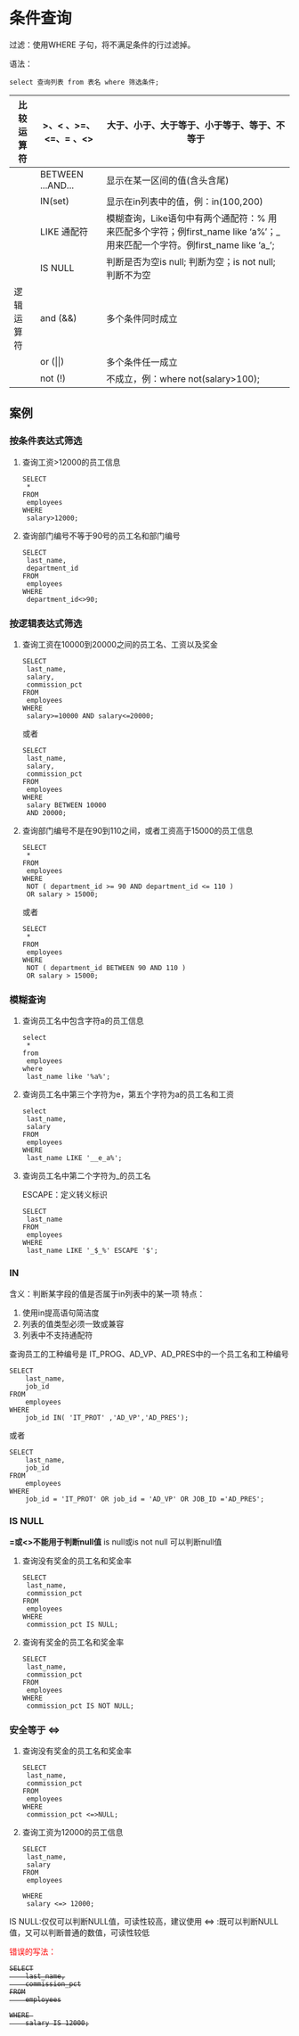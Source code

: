 # 条件查询

过滤：使用WHERE 子句，将不满足条件的行过滤掉。

语法：

``` mysql
select 查询列表 from 表名 where 筛选条件;
```

| 比较运算符 | >、< 、>=、<=、= 、<> | 大于、小于、大于等于、小于等于、等于、不等于                 |
| ---------- | --------------------- | ------------------------------------------------------------ |
|            | BETWEEN  ...AND...    | 显示在某一区间的值(含头含尾)                                 |
|            | IN(set)               | 显示在in列表中的值，例：in(100,200)                          |
|            | LIKE 通配符           | 模糊查询，Like语句中有两个通配符：% 用来匹配多个字符；例first_name like ‘a%’；_ 用来匹配一个字符。例first_name like ‘a_’; |
|            | IS NULL               | 判断是否为空is null; 判断为空；is not null; 判断不为空       |
| 逻辑运算符 | and (&&)              | 多个条件同时成立                                             |
|            | or (\|\|)             | 多个条件任一成立                                             |
|            | not (!)               | 不成立，例：where not(salary>100);                           |

## 案例

### 按条件表达式筛选

1. 查询工资>12000的员工信息

   ``` mysql
   SELECT 
   	*
   FROM
   	employees
   WHERE
   	salary>12000;
   ```

2. 查询部门编号不等于90号的员工名和部门编号

   ``` mysql
   SELECT 
   	last_name,
   	department_id
   FROM
   	employees
   WHERE
   	department_id<>90;
   ```

### 按逻辑表达式筛选

1. 查询工资在10000到20000之间的员工名、工资以及奖金

   ``` mysql
   SELECT
   	last_name,
   	salary,
   	commission_pct
   FROM
   	employees
   WHERE
   	salary>=10000 AND salary<=20000;
   ```

   或者

   ``` mysql
   SELECT
   	last_name,
   	salary,
   	commission_pct 
   FROM
   	employees 
   WHERE
   	salary BETWEEN 10000 
   	AND 20000;
   ```

2. 查询部门编号不是在90到110之间，或者工资高于15000的员工信息

   ``` mysql
   SELECT
   	* 
   FROM
   	employees 
   WHERE
   	NOT ( department_id >= 90 AND department_id <= 110 ) 
   	OR salary > 15000;
   ```

   或者

   ``` mysql
   SELECT
   	* 
   FROM
   	employees 
   WHERE
   	NOT ( department_id BETWEEN 90 AND 110 ) 
   	OR salary > 15000;
   ```


### 模糊查询

1. 查询员工名中包含字符a的员工信息

   ``` mysql
   select 
   	*
   from
   	employees
   where
   	last_name like '%a%';
   ```

2. 查询员工名中第三个字符为e，第五个字符为a的员工名和工资

   ``` mysql
   select
   	last_name,
   	salary
   FROM
   	employees
   WHERE
   	last_name LIKE '__e_a%';
   ```

3. 查询员工名中第二个字符为_的员工名

   ESCAPE：定义转义标识

   ``` mysql
   SELECT
   	last_name
   FROM
   	employees
   WHERE
   	last_name LIKE '_$_%' ESCAPE '$';
   ```

### IN

含义：判断某字段的值是否属于in列表中的某一项
特点：

1. 使用in提高语句简洁度
2. 列表的值类型必须一致或兼容
3. 列表中不支持通配符

查询员工的工种编号是 IT_PROG、AD_VP、AD_PRES中的一个员工名和工种编号

``` mysql
SELECT
	last_name,
	job_id
FROM
	employees
WHERE
	job_id IN( 'IT_PROT' ,'AD_VP','AD_PRES');
```

或者

``` mysql
SELECT
	last_name,
	job_id
FROM
	employees
WHERE
	job_id = 'IT_PROT' OR job_id = 'AD_VP' OR JOB_ID ='AD_PRES';
```

### IS NULL

**=或<>不能用于判断null值**
is null或is not null 可以判断null值

1. 查询没有奖金的员工名和奖金率

   ``` mysql
   SELECT
   	last_name,
   	commission_pct
   FROM
   	employees
   WHERE
   	commission_pct IS NULL;
   ```

2. 查询有奖金的员工名和奖金率

   ``` mysql
   SELECT
   	last_name,
   	commission_pct
   FROM
   	employees
   WHERE
   	commission_pct IS NOT NULL;
   ```

### 安全等于  <=>

1. 查询没有奖金的员工名和奖金率

   ``` mysql
   SELECT
   	last_name,
   	commission_pct
   FROM
   	employees
   WHERE
   	commission_pct <=>NULL;
   ```

2. 查询工资为12000的员工信息

   ``` mysql
   SELECT
   	last_name,
   	salary
   FROM
   	employees
   
   WHERE 
   	salary <=> 12000;
   ```

   

IS NULL:仅仅可以判断NULL值，可读性较高，建议使用
<=>    :既可以判断NULL值，又可以判断普通的数值，可读性较低

<span style="color:red">错误的写法：</span>

<del>

``` mysql
SELECT
	last_name,
	commission_pct
FROM
	employees

WHERE 
	salary IS 12000;
```

</del>